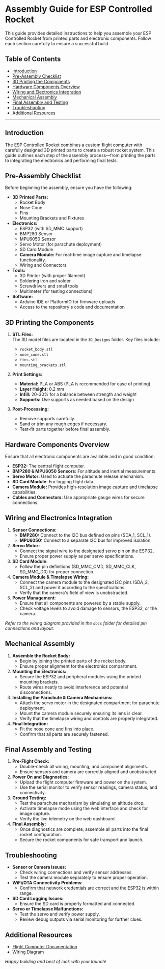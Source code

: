 # Assembly Guide for ESP Controlled Rocket

This guide provides detailed instructions to help you assemble your ESP Controlled Rocket from printed parts and electronic components. Follow each section carefully to ensure a successful build.

## Table of Contents

- [Introduction](#introduction)
- [Pre-Assembly Checklist](#pre-assembly-checklist)
- [3D Printing the Components](#3d-printing-the-components)
- [Hardware Components Overview](#hardware-components-overview)
- [Wiring and Electronics Integration](#wiring-and-electronics-integration)
- [Mechanical Assembly](#mechanical-assembly)
- [Final Assembly and Testing](#final-assembly-and-testing)
- [Troubleshooting](#troubleshooting)
- [Additional Resources](#additional-resources)

---

## Introduction

The ESP Controlled Rocket combines a custom flight computer with carefully designed 3D printed parts to create a robust rocket system. This guide outlines each step of the assembly process—from printing the parts to integrating the electronics and performing final tests.

## Pre-Assembly Checklist

Before beginning the assembly, ensure you have the following:

- **3D Printed Parts:**
  - Rocket Body
  - Nose Cone
  - Fins
  - Mounting Brackets and Fixtures
- **Electronics:**
  - ESP32 (with SD_MMC support)
  - BMP280 Sensor
  - MPU6050 Sensor
  - Servo Motor (for parachute deployment)
  - SD Card Module
  - **Camera Module:** For real-time image capture and timelapse functionality.
  - Wiring and Connectors
- **Tools:**
  - 3D Printer (with proper filament)
  - Soldering iron and solder
  - Screwdrivers and small tools
  - Multimeter (for testing connections)
- **Software:**
  - Arduino IDE or PlatformIO for firmware uploads
  - Access to the repository's code and documentation

## 3D Printing the Components

1. **STL Files:**  
   The 3D model files are located in the `3D_Designs` folder. Key files include:
   - `rocket_body.stl`
   - `nose_cone.stl`
   - `fins.stl`
   - `mounting_brackets.stl`

2. **Print Settings:**  
   - **Material:** PLA or ABS (PLA is recommended for ease of printing)
   - **Layer Height:** 0.2 mm
   - **Infill:** 20-30% for a balance between strength and weight
   - **Supports:** Use supports as needed based on the design

3. **Post-Processing:**  
   - Remove supports carefully.
   - Sand or trim any rough edges if necessary.
   - Test-fit parts together before final assembly.

## Hardware Components Overview

Ensure that all electronic components are available and in good condition:
- **ESP32:** The central flight computer.
- **BMP280 & MPU6050 Sensors:** For altitude and inertial measurements.
- **Servo Motor:** Used to actuate the parachute release mechanism.
- **SD Card Module:** For logging flight data.
- **Camera Module:** Provides high-resolution image capture and timelapse capabilities.
- **Cables and Connectors:** Use appropriate gauge wires for secure connections.

## Wiring and Electronics Integration

1. **Sensor Connections:**
   - **BMP280:** Connect to the I2C bus defined on pins (SDA_1, SCL_1).
   - **MPU6050:** Connect to a separate I2C bus for improved isolation.
2. **Servo Motor:**
   - Connect the signal wire to the designated servo pin on the ESP32.
   - Ensure proper power supply as per servo specifications.
3. **SD Card Module:**
   - Follow the pin definitions (SD_MMC_CMD, SD_MMC_CLK, SD_MMC_D0) for proper connection.
4. **Camera Module & Timelapse Wiring:**
   - Connect the camera module to the designated I2C pins (SDA_2, SCL_2) and power it according to the specifications.
   - Verify that the camera's field of view is unobstructed.
5. **Power Management:**
   - Ensure that all components are powered by a stable supply.
   - Check voltage levels to avoid damage to sensors, the ESP32, or the camera.

*Refer to the wiring diagram provided in the `docs` folder for detailed pin connections and layout.*

## Mechanical Assembly

1. **Assemble the Rocket Body:**
   - Begin by joining the printed parts of the rocket body.
   - Ensure proper alignment for the electronics compartment.
2. **Mounting the Electronics:**
   - Secure the ESP32 and peripheral modules using the printed mounting brackets.
   - Route wires neatly to avoid interference and potential disconnections.
3. **Installing the Parachute & Camera Mechanisms:**
   - Attach the servo motor in the designated compartment for parachute deployment.
   - Mount the camera module securely ensuring its lens is clear.
   - Verify that the timelapse wiring and controls are properly integrated.
4. **Final Integration:**
   - Fit the nose cone and fins into place.
   - Confirm that all parts are securely fastened.

## Final Assembly and Testing

1. **Pre-Flight Check:**
   - Double-check all wiring, mounting, and component alignments.
   - Ensure sensors and camera are correctly aligned and unobstructed.
2. **Power On and Diagnostics:**
   - Upload the flight computer firmware and power on the system.
   - Use the serial monitor to verify sensor readings, camera status, and connectivity.
3. **Ground Testing:**
   - Test the parachute mechanism by simulating an altitude drop.
   - Activate timelapse mode using the web interface and check for image capture.
   - Verify the live telemetry on the web dashboard.
4. **Final Assembly:**
   - Once diagnostics are complete, assemble all parts into the final rocket configuration.
   - Secure the rocket components for safe transport and launch.

## Troubleshooting

- **Sensor or Camera Issues:**  
  - Check wiring connections and verify sensor addresses.
  - Test the camera module separately to ensure proper operation.
- **WiFi/OTA Connectivity Problems:**  
  - Confirm that network credentials are correct and the ESP32 is within range.
- **SD Card Logging Issues:**  
  - Ensure the SD card is properly formatted and connected.
- **Servo or Timelapse Malfunctions:**  
  - Test the servo and verify power supply.
  - Review debug outputs via serial monitoring for further clues.

## Additional Resources

- [Flight Computer Documentation](docs/flight_computer.md)
- [Wiring Diagram](docs/wiring_diagram.pdf)

*Happy building and best of luck with your launch!*
